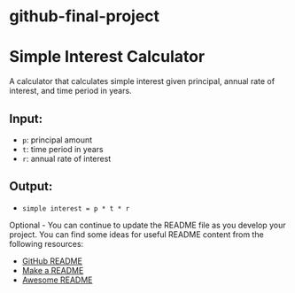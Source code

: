 # github-final-project
# Simple Interest Calculator

A calculator that calculates simple interest given principal, annual rate of interest, and time period in years.

## Input:
- `p`: principal amount
- `t`: time period in years
- `r`: annual rate of interest

## Output:
- `simple interest = p * t * r`

Optional - You can continue to update the README file as you develop your project. You can find some ideas for useful README content from the following resources:

- [GitHub README](https://docs.github.com/en/github/creating-cloning-and-archiving-repositories/about-readmes)
- [Make a README](https://www.makeareadme.com/)
- [Awesome README](https://github.com/matiassingers/awesome-readme)
